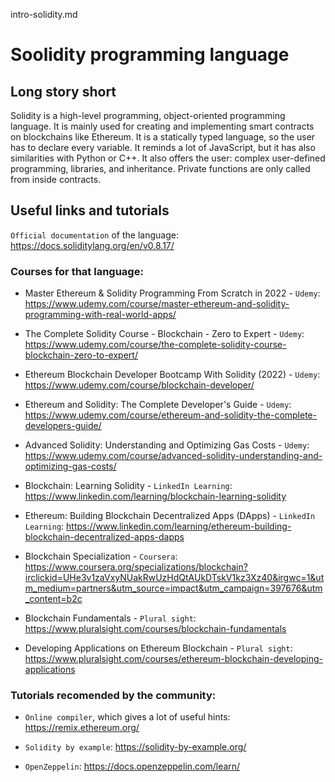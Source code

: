 intro-solidity.md
# Soolidity programming language
## Long story short

Solidity is a high-level programming, object-oriented programming language. 
It is mainly used for creating and implementing smart contracts on blockchains
like Ethereum. It is a statically typed language, 
so the user has to declare every variable. It reminds a lot of JavaScript, 
but it has also similarities with Python or C++. It also offers the user: 
complex user-defined programming, libraries, and inheritance. 
Private functions are only called from inside contracts.

## Useful links and tutorials

`Official documentation` of the language:
https://docs.soliditylang.org/en/v0.8.17/

### Courses for that language:

- Master Ethereum & Solidity Programming From Scratch in 2022 - `Udemy`:
 https://www.udemy.com/course/master-ethereum-and-solidity-programming-with-real-world-apps/
- The Complete Solidity Course - Blockchain - Zero to Expert - `Udemy`:
 https://www.udemy.com/course/the-complete-solidity-course-blockchain-zero-to-expert/
- Ethereum Blockchain Developer Bootcamp With Solidity (2022) - `Udemy`:
 https://www.udemy.com/course/blockchain-developer/
- Ethereum and Solidity: The Complete Developer's Guide - `Udemy`:
 https://www.udemy.com/course/ethereum-and-solidity-the-complete-developers-guide/
- Advanced Solidity: Understanding and Optimizing Gas Costs - `Udemy`:
 https://www.udemy.com/course/advanced-solidity-understanding-and-optimizing-gas-costs/ 

- Blockchain: Learning Solidity - `LinkedIn Learning`:
 https://www.linkedin.com/learning/blockchain-learning-solidity 
- Ethereum: Building Blockchain Decentralized Apps (DApps)  - `LinkedIn Learning`:
 https://www.linkedin.com/learning/ethereum-building-blockchain-decentralized-apps-dapps 

- Blockchain Specialization - `Coursera`:
 https://www.coursera.org/specializations/blockchain?irclickid=UHe3v1zaVxyNUakRwUzHdQtAUkDTskV1kz3Xz40&irgwc=1&utm_medium=partners&utm_source=impact&utm_campaign=397676&utm_content=b2c

-  Blockchain Fundamentals - `Plural sight`:
 https://www.pluralsight.com/courses/blockchain-fundamentals 
 -  Developing Applications on Ethereum Blockchain - `Plural sight`:
https://www.pluralsight.com/courses/ethereum-blockchain-developing-applications


### Tutorials recomended by the community: 
- `Online compiler`, which gives a lot of useful hints:
https://remix.ethereum.org/ 

- `Solidity by example`: 
https://solidity-by-example.org/ 

- `OpenZeppelin`: https://docs.openzeppelin.com/learn/